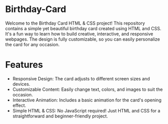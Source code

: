 # Birthday-Card
Welcome to the Birthday Card HTML & CSS project! This repository contains a simple yet beautiful birthday card created using HTML and CSS. It's a fun way to learn how to build creative, interactive, and responsive webpages. The design is fully customizable, so you can easily personalize the card for any occasion.

# Features
- Responsive Design: The card adjusts to different screen sizes and devices.<br>
- Customizable Content: Easily change text, colors, and images to suit the occasion.<br>
- Interactive Animation: Includes a basic animation for the card's opening effect.<br>
- Simple HTML & CSS: No JavaScript required! Just HTML and CSS for a straightforward and beginner-friendly project.

